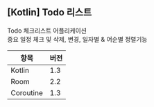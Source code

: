 ## [Kotlin] Todo 리스트

Todo 체크리스트 어플리케이션    
중요 일정 체크 및 삭제, 변경, 일자별 & 어순별 정렬기능 

| 항목 | 버전 | 
|-----|------|
| Kotlin  | 1.3 |
| Room | 2.2 |
| Coroutine | 1.3 |
